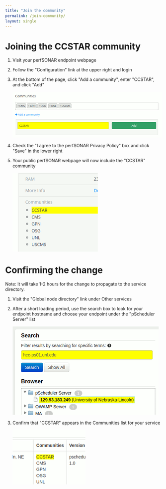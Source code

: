 ```yaml
---
title: "Join the community"
permalink: /join-community/
layout: single
---
```


# Joining the CCSTAR community

1. Visit your perfSONAR endpoint webpage
1. Follow the "Configuration" link at the upper right and login
1. At the bottom of the page, click "Add a community", enter "CCSTAR", and click "Add"

   ![Adding a community](/images/join-community/add-community.png)  
1. Check the "I agree to the perfSONAR Privacy Policy" box and click "Save" in the lower right
1. Your public perfSONAR webpage will now include the "CCSTAR" community

   ![Communities](/images/join-community/communities.png)

# Confirming the change

Note: It will take 1-2 hours for the change to propagate to the service directory.

1. Visit the "Global node directory" link under Other services
1. After a short loading period, use the search box to look for your endpoint hostname and
   choose your endpoint under the "pScheduler Server" list

   ![Search for endpoint](/images/join-community/srvdir-search.png)
1. Confirm that "CCSTAR" appears in the Communities list for your service

   ![Communities](/images/join-community/srvdir-community.png)
